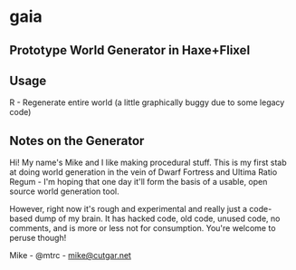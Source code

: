 gaia
====

Prototype World Generator in Haxe+Flixel
----------------------------------------

Usage
-----
R - Regenerate entire world (a little graphically buggy due to some legacy code)

Notes on the Generator
----------------------

Hi! My name's Mike and I like making procedural stuff. This is my first stab at doing
world generation in the vein of Dwarf Fortress and Ultima Ratio Regum - I'm hoping
that one day it'll form the basis of a usable, open source world generation tool.

However, right now it's rough and experimental and really just a code-based dump of
my brain. It has hacked code, old code, unused code, no comments, and is more or less
not for consumption. You're welcome to peruse though!

Mike - @mtrc - mike@cutgar.net